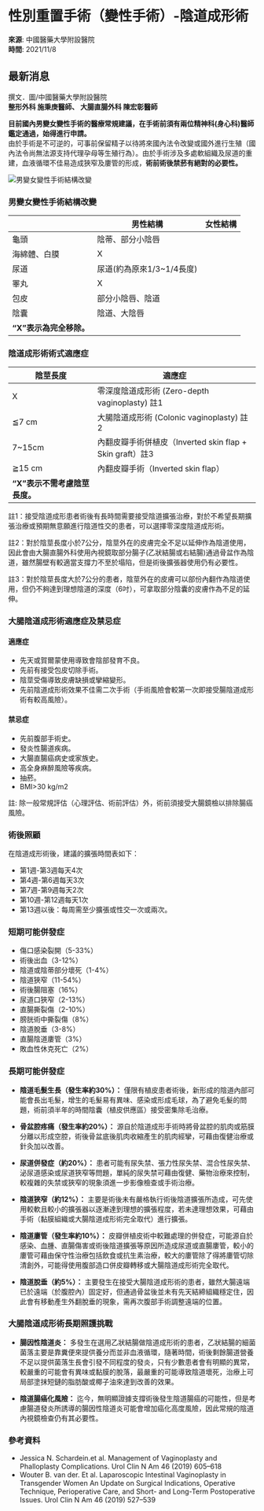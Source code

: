 # 性別重置手術（變性手術）-陰道成形術

**來源**: 中國醫藥大學附設醫院  
**時間**: 2021/11/8  

## 最新消息

撰文．圖/中國醫藥大學附設醫院  
**整形外科 施秉庚醫師、 大腸直腸外科 陳宏彰醫師**

**目前國內男變女變性手術的醫療常規建議，在手術前須有兩位精神科(身心科)醫師鑑定通過，始得進行申請。**  
由於手術是不可逆的，可事前保留精子以待將來國內法令改變或國外進行生殖（國內法令尚無法源支持代理孕母等生殖行為）。由於手術涉及多處軟組織及尿道的重建，血液循環不佳易造成狹窄及廔管的形成，**術前術後禁菸有絕對的必要性。**

![男變女變性手術結構改變](https://www.cmuh.cmu.edu.tw//FileUploads/images/shutterstock_1591043185(1).jpg)

### **男變女變性手術結構改變**

|               | 男性結構                    | 女性結構                              |
|---------------|-----------------------------|---------------------------------------|
| 龜頭          | 陰蒂、部分小陰唇            |
| 海綿體、白膜  | X                           |
| 尿道          | 尿道(約為原來1/3~1/4長度)   |
| 睪丸          | X                           |
| 包皮          | 部分小陰唇、陰道            |
| 陰囊          | 陰道、大陰唇                |
| **“X”表示為完全移除。** |                             |

### **陰道成形術術式適應症**

| **陰莖長度** | **適應症**                                     |
|---------------|------------------------------------------------|
| X             | 零深度陰道成形術 (Zero-depth vaginoplasty) 註1 |
| ≦7 cm        | 大腸陰道成形術 (Colonic vaginoplasty) 註2     |
| 7~15cm       | 內翻皮瓣手術併植皮（Inverted skin flap + Skin graft）註3 |
| ≧15 cm       | 內翻皮瓣手術（Inverted skin flap）            |
| **“X”表示不需考慮陰莖長度。** |                                        |

註1：接受陰道成形患者術後有長時間需要接受陰道擴張治療，對於不希望長期擴張治療或預期無意願進行陰道性交的患者，可以選擇零深度陰道成形術。

註2：對於陰莖長度小於7公分，陰莖外在的皮膚完全不足以延伸作為陰道使用，因此會由大腸直腸外科使用內視鏡取部分腸子(乙狀結腸或右結腸)通過骨盆作為陰道，雖然腸壁有較適當支撐力不至於塌陷，但是術後擴張器使用仍有必要性。

註3：對於陰莖長度大於7公分的患者，陰莖外在的皮膚可以部份內翻作為陰道使用，但仍不夠達到理想陰道的深度（6吋），可拿取部分陰囊的皮膚作為不足的延伸。

### **大腸陰道成形術適應症及禁忌症**

#### **適應症**

- 先天或賀爾蒙使用導致會陰部發育不良。
- 先前有接受包皮切除手術。
- 陰莖受傷導致皮膚缺損或攣縮變形。
- 先前陰道成形術效果不佳需二次手術（手術風險會較第一次即接受腸陰道成形術有較高風險）。

#### **禁忌症**

- 先前腹部手術史。
- 發炎性腸道疾病。
- 大腸直腸癌病史或家族史。
- 高全身麻醉風險等疾病。
- 抽菸。
- BMI>30 kg/m2

註: 除一般常規評估（心理評估、術前評估）外，術前須接受大腸鏡檢以排除腸癌風險。

### **術後照顧**

在陰道成形術後，建議的擴張時間表如下：

- 第1週-第3週每天4次
- 第4週-第6週每天3次
- 第7週-第9週每天2次
- 第10週-第12週每天1次
- 第13週以後：每周需至少擴張或性交一次或兩次。

### **短期可能併發症**

- 傷口感染裂開（5-33%）
- 術後出血（3-12%）
- 陰道或陰蒂部分壞死（1-4%）
- 陰道狹窄（11-54%）
- 術後腸阻塞（16%）
- 尿道口狹窄（2-13%）
- 直腸撕裂傷（2-10%）
- 膀胱術中撕裂傷（8%）
- 陰道脫垂（3-8%）
- 直腸陰道廔管（3%）
- 敗血性休克死亡（2%）

### **長期可能併發症**

- **陰道毛髮生長（發生率約30%）：** 僅限有植皮患者術後，新形成的陰道內部可能會長出毛髮，增生的毛髮易有異味、感染或形成毛球，為了避免毛髮的問題，術前須半年的時間陰囊（植皮供應區）接受密集除毛治療。
  
- **骨盆腔疼痛（發生率約20%）：** 源自於陰道成形手術時將骨盆腔的肌肉或筋膜分離以形成空腔，術後骨盆底後肌肉收縮產生的肌肉經攣，可藉由復健治療或針灸加以改善。
  
- **尿道併發症（約20%）：** 患者可能有尿失禁、張力性尿失禁、混合性尿失禁、泌尿道感染或尿道狹窄等問題，單純的尿失禁可藉由復健、藥物治療來控制，較複雜的失禁或狹窄的現象須進一步影像檢查或手術治療。
  
- **陰道狹窄（約12%）：** 主要是術後未有嚴格執行術後陰道擴張所造成，可先使用較軟且較小的擴張器以逐漸達到理想的擴張程度，若未達理想效果，可藉由手術（黏膜組織或大腸陰道成形術完全取代）進行擴張。
  
- **陰道廔管（發生率約10%）：** 皮瓣併植皮術中較難處理的併發症，可能源自於感染、血腫、直腸傷害或術後陰道擴張等原因所造成尿道或直腸廔管，較小的廔管可藉由保守性治療包括飲食或抗生素治療，較大的廔管除了得將廔管切除清創外，可能得使用腹部造口併皮瓣轉移或大腸陰道成形術完全取代。
  
- **陰道脫垂（約5%）：** 主要發生在接受大腸陰道成形術的患者，雖然大腸遠端已於遠端（於腹腔內）固定好，但通過骨盆後並未有先天結締組織穩定住，因此會有移動產生外翻脫垂的現象，需再次腹部手術調整遠端的位置。

### **大腸陰道成形術長期照護挑戰**

- **腸因性陰道炎：** 多發生在選用乙狀結腸做陰道成形術的患者，乙狀結腸的細菌菌落主要是靠糞便來提供養分而並非血液循環，隨著時間，術後剩餘腸道營養不足以提供菌落生長會引發不同程度的發炎，只有少數患者會有明顯的異常，較嚴重的可能會有異味或黏膜的脫落，最嚴重的可能導致陰道壞死，治療上可局部塗抹短鏈的脂肪酸或椰子油來達到改善的效果。
  
- **陰道腸癌化風險：** 迄今，無明顯證據支撐術後發生陰道腸癌的可能性，但是考慮腸道發炎所誘導的腸因性陰道炎可能會增加癌化高度風險，因此常規的陰道內視鏡檢查仍有其必要性。

### 參考資料

- Jessica N. Schardein.et al. Management of Vaginoplasty and Phalloplasty Complications. Urol Clin N Am 46 (2019) 605–618
- Wouter B. van der. Et al. Laparoscopic Intestinal Vaginoplasty in Transgender Women An Update on Surgical Indications, Operative Technique, Perioperative Care, and Short- and Long-Term Postoperative Issues. Urol Clin N Am 46 (2019) 527–539